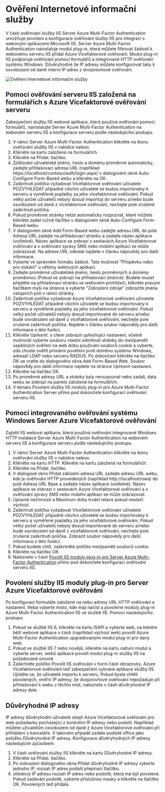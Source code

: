 <properties 
    pageTitle="Vícefaktorové ověřování serveru IIS ověřování a Azure"
    description="Tohle je stránka Azure Multi-Factor ověřování, které vám pomohou při nasazení serveru IIS ověřování a Azure Multi-Factor ověřování serveru."
    services="multi-factor-authentication"
    documentationCenter=""
    authors="kgremban"
    manager="femila"
    editor="curtand"/>

<tags
    ms.service="multi-factor-authentication"
    ms.workload="identity"
    ms.tgt_pltfrm="na"
    ms.devlang="na"
    ms.topic="get-started-article"
    ms.date="08/04/2016"
    ms.author="kgremban"/>

# <a name="iis-authentication"></a>Ověření Internetové informační služby

V části ověřování služby IIS Server Azure Multi-Factor Authentication umožňuje povolení a konfigurace ověřování služby IIS pro integraci s webovými aplikacemi Microsoft IIS. Server Azure Multi-Factor Authentication nainstaluje modul plug-in, která můžete filtrovat žádostí k webovému serveru IIS přidat Azure Vícefaktorové ověřování. Modul plug-in IIS podporuje ověřování pomocí formulářů a integrované HTTP ověřování systému Windows. Důvěryhodné že IP adresy můžete konfigurovat taky k osvobození od daně interní IP adres z dvojúrovňové ověřování.


![Ověření Internetové informační služby](./media/multi-factor-authentication-get-started-server-iis/iis.png)


## <a name="using-form-based-iis-authentication-with-azure-multi-factor-authentication-server"></a>Pomocí ověřování serveru IIS založená na formulářích s Azure Vícefaktorové ověřování serveru

Zabezpečení služby IIS webové aplikace, která používá ověřování pomocí formulářů, nainstalujte Server Azure Multi-Factor Authentication na webovém serveru IIS a konfigurace serveru podle následujícího postupu.

1. V rámci Server Azure Multi-Factor Authentication klikněte na ikonu ověřování služby IIS v nabídce nalevo.
2. Klikněte na kartu založená na formulářích.
3. Klikněte na Přidat. tlačítko.
4. Zjišťování uživatelské jméno, heslo a doménu proměnné automaticky, zadejte přihlašovací adresa URL (například https://localhost/contoso/auth/login.aspx) v dialogovém okně Auto-Configure Form-Based webu a klikněte na OK.
5. Zaškrtnutí políčka vyžadovat Vícefaktorové ověřování uživatele POZVYHLEDAT případně všichni uživatelé se budou importovány k serveru a vyměřené poplatky za jeho vícefaktorové ověřování. Pokud velký počet uživatelů nebyly dosud importují do serveru a/nebo bude osvobození od daně z vícefaktorové ověřování, nechejte pole zrušené zaškrtnutí políčka.
6. Pokud proměnné stránky nelze automaticky rozpoznat, které můžete klikněte zadat ručně tlačítko v dialogovém okně Auto-Configure Form-Based webu.
7. V dialogovém okně Add Form-Based webu zadejte adresu URL do pole Adresa URL zadejte na přihlašovací stránku a zadejte název aplikace (volitelné). Název aplikace se zobrazí v sestavách Azure Vícefaktorové ověřování a v ověřování zprávy SMS nebo mobilní aplikaci se může zobrazovat. Na adrese URL odeslat najdete v článku nápovědy pro další informace.
8. Vyberte ve správném formátu žádost. Tato možnost "Příspěvku nebo pro získání" u většiny webových aplikací.
9. Zadejte proměnné uživatelské jméno, heslo proměnných a domény proměnnou (Pokud se zobrazí na přihlašovací stránce). Budete muset přejděte na přihlašovací stránku ve webovém prohlížeči, klikněte pravým tlačítkem myši na stránce a vyberte "Zobrazení zdroje" zobrazíte jména vstupních polí v rámci stránky.
10. Zaškrtnutí políčka vyžadovat Azure Vícefaktorové ověřování uživatele POZVYHLEDAT případně všichni uživatelé se budou importovány k serveru a vyměřené poplatky za jeho vícefaktorové ověřování. Pokud velký počet uživatelů nebyly dosud importované do serveru a/nebo bude osvobození od daně z vícefaktorové ověřování, nechejte pole zrušené zaškrtnutí políčka. Najdete v článku soubor nápovědy pro další informace o této funkci.
11.  Klikněte Upřesnit. s cílem zobrazit upřesňující nastavení, včetně možnosti vyberte souboru vlastní odmítnutí stránky do mezipaměti úspěšných ověření na web dobu používání souborů cookie a vyberte, zda chcete ověřit primární pověření proti doménu systému Windows, adresář LDAP nebo serveru RADIUS. Po dokončení klikněte na tlačítko OK se vraťte do dialogového okna Add Form-Based Web. Soubor nápovědy pro další informace najdete na stránce Upřesnit nastavení.
12. Klikněte na tlačítko OK.
13. Po proměnné adresy URL a stránky byly nerozpoznal nebo zadali, data webu se zobrazí na panelu založená na formulářích.
14. V tématu Povolení služby IIS moduly plug-in pro Azure Multi-Factor Authentication Server přímo pod dokončete konfiguraci ověřování serveru IIS.

## <a name="using-integrated-windows-authentication-with-azure-multi-factor-authentication-server"></a>Pomocí integrovaného ověřování systému Windows Server Azure Vícefaktorové ověřování

Zajistit IIS webové aplikace, která používá ověřování integrované Windows HTTP instalace Server Azure Multi-Factor Authentication na webovém serveru IIS a konfigurace serveru podle následujícího postupu.

1. V rámci Server Azure Multi-Factor Authentication klikněte na ikonu ověřování služby IIS v nabídce nalevo.
2. Klikněte na kartu HTTP. Klikněte na kartu založená na formulářích.
3. Klikněte na Přidat. tlačítko.
4. V dialogové okno Přidat základní adresa URL zadejte adresu URL webu, kde je ověřování HTTP provedených (například http://localhost/owa) do pole Adresa URL Base a zadejte název aplikace (volitelné). Název aplikace se zobrazí v sestavách Azure Vícefaktorové ověřování a v ověřování zprávy SMS nebo mobilní aplikaci se může zobrazovat.
5. Upravte nečinnosti a Maximum doby trvání relace pokud nestačí výchozí.
6. Zaškrtnutí políčka vyžadovat Vícefaktorové ověřování uživatele POZVYHLEDAT případně všichni uživatelé se budou importovány k serveru a vyměřené poplatky za jeho vícefaktorové ověřování. Pokud velký počet uživatelů nebyly dosud importované do serveru a/nebo bude osvobození od daně z vícefaktorové ověřování, nechejte pole zrušené zaškrtnutí políčka. Zobrazit soubor nápovědy pro další informace o této funkci.
7. Pokud budete chtít, zaškrtněte políčko mezipaměti souborů cookie.
8. Klikněte na tlačítko OK.
9. Naleznete v části [Povolit IIS moduly plug-in pro Server Azure Multi-Factor Authentication](#enable-iis-plug-ins-for-azure-multi-factor-authentication-server) přímo pod dokončete konfiguraci ověřování serveru IIS.


## <a name="enable-iis-plug-ins-for-azure-multi-factor-authentication-server"></a>Povolení služby IIS moduly plug-in pro Server Azure Vícefaktorové ověřování

Po konfiguraci formuláře založené na nebo adresy URL HTTP ověřování a nastavení, třeba vyberte místo, kde mají načíst a povolené moduly plug-in Azure Multi-Factor Authentication IIS ve službě IIS. Pomocí následujícího postupu:

1. Pokud ve službě IIS 6, klikněte na kartu ISAPI a vyberte web, na kterém běží webové aplikace v části (například výchozí web) povolit Azure Multi-Factor Authentication upgradovanými modul plug-in pro daný web.
2. Pokud ve službě IIS 7 nebo novější, klikněte na kartu nativní modul a vyberte server, webů aplikace povolit modul plug-in služby IIS na požadované úrovně.
3. Zaškrtněte políčko Povolit IIS ověřování v horní části obrazovky. Azure Vícefaktorové ověřování teď zabezpečení vybrané aplikace služby IIS. Ujistěte se, že uživatelé importu k serveru. Pokud byste chtěli povolených, vnitřní IP adresy, že dvojúrovňové ověřování nepožaduje při přihlašování k webu z těchto míst, naleznete v části důvěryhodné IP adresy dole.


## <a name="trusted-ips"></a>Důvěryhodné IP adresy

IP adresy důvěryhodní uživatelé obejít Azure Vícefaktorové ověřování pro web požadavky pocházející z konkrétní IP adresy nebo podsítí. Například můžete uživatelům osvobození od daně z Azure Vícefaktorové ověřování při přihlášení z kanceláře. V takovém případě zadáte podsítě office jako položku Důvěryhodné IP adresy. Konfigurace důvěryhodných IP adresy následujícím způsobem:

1. V části ověřování služby IIS klikněte na kartu Důvěryhodné IP adresy.
2. Klikněte na Přidat. tlačítko.
3. Po zobrazení dialogového okna Přidat důvěryhodné IP adresy vyberte jednoho IP, rozsah IP adres podsítí přepínací tlačítko.
4. středový IP adresu rozsah IP adres nebo podsítě, která má být povolené. Pokud zadávání podsítě, vyberte příslušnou masky a klikněte na tlačítko OK. Povolených teď přidala.
